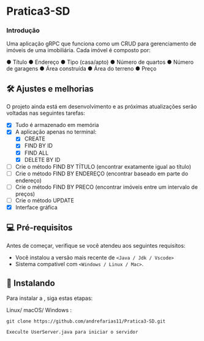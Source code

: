# Pratica3-SD

### Introdução 

Uma aplicação gRPC que funciona como um CRUD para gerenciamento de imóveis de uma
imobiliária. Cada imóvel é composto por:

● Título
● Endereço
● Tipo (casa/apto)
● Número de quartos
● Número de garagens
● Área construída
● Área do terreno
● Preço


## 🛠️ Ajustes e melhorias
O projeto ainda está em desenvolvimento e as próximas atualizações serão voltadas nas seguintes tarefas:

- [x] Tudo é armazenado em memória
- [x] A aplicação apenas no terminal:
    - [x] CREATE
    - [x] FIND BY ID
    - [x] FIND ALL
    - [x] DELETE BY ID
- [ ] Crie o método FIND BY TÍTULO (encontrar exatamente igual ao título)
- [ ] Crie o método FIND BY ENDEREÇO (encontrar baseado em parte do endereço)
- [ ] Crie o método FIND BY PRECO (encontrar imóveis entre um intervalo de preços)
- [ ] Crie o método UPDATE
- [X] Interface gráfica 

## 💻 Pré-requisitos

Antes de começar, verifique se você atendeu aos seguintes requisitos:
<!---Estes são apenas requisitos de exemplo. Adicionar, duplicar ou remover conforme necessário--->
* Você instalou a versão mais recente de `<Java / Jdk / Vscode>`
* Sistema compativel com `<Windows / Linux / Mac>`. 


## 🚀 Instalando <Pratica3-SD>

Para instalar a <Pratica3-SD>, siga estas etapas:

Linux/ macOS/ Windows :
```
git clone https://github.com/andrefarias11/Pratica3-SD.git
```
```
Execulte UserServer.java para iniciar o servidor
```



